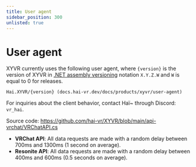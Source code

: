 ```yaml
---
title: User agent
sidebar_position: 300
unlisted: true
---
```


# User agent

XYVR currently uses the following user agent, where `{version}` is the version of XYVR
in [.NET assembly versioning](https://learn.microsoft.com/en-us/dotnet/standard/assembly/versioning) notation `X.Y.Z.W`
and `W` is equal to 0 for releases.

```text
Hai.XYVR/{version} (docs.hai-vr.dev/docs/products/xyvr/user-agent)
```

For inquiries about the client behavior, contact Haï~ through Discord: `vr_hai`.

Source code: https://github.com/hai-vr/XYVR/blob/main/api-vrchat/VRChatAPI.cs
- **VRChat API**: All data requests are made with a random delay between 700ms and 1300ms (1 second on average).
- **Resonite API**: All data requests are made with a random delay between 400ms and 600ms (0.5 seconds on average).
